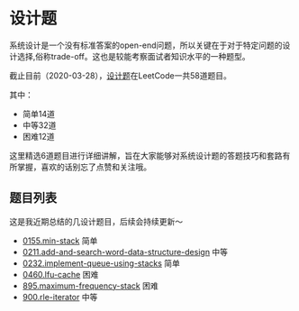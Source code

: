 # 设计题

系统设计是一个没有标准答案的open-end问题，所以关键在于对于特定问题的设计选择,俗称trade-off。这也是较能考察面试者知识水平的一种题型。

截止目前（2020-03-28），[设计题](https://leetcode-cn.com/tag/design/)在LeetCode一共58道题目。

其中：

- 简单14道
- 中等32道
- 困难12道

这里精选6道题目进行详细讲解，旨在大家能够对系统设计题的答题技巧和套路有所掌握，喜欢的话别忘了点赞和关注哦。


## 题目列表

这是我近期总结的几设计题目，后续会持续更新～

- [0155.min-stack](./problems/155.min-stack.md) 简单
- [0211.add-and-search-word-data-structure-design](../problems/211.add-and-search-word-data-structure-design.md) 中等
- [0232.implement-queue-using-stacks](./problems/232.implement-queue-using-stacks.md) 简单
- [0460.lfu-cache](../problems/460.lfu-cache.md) 困难
- [895.maximum-frequency-stack](../problems/895.maximum-frequency-stack.md) 困难
- [900.rle-iterator](../problems/900.rle-iterator.md) 中等
